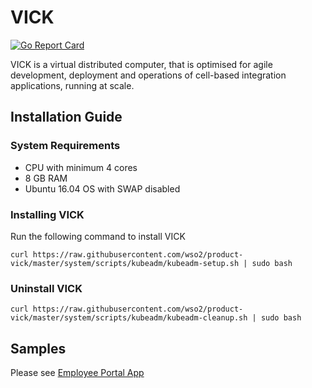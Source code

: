 # VICK

[![Go Report Card](https://goreportcard.com/badge/github.com/wso2/product-vick)](https://goreportcard.com/report/github.com/wso2/product-vick)

VICK is a virtual distributed computer, that is optimised for agile development, deployment and operations of cell-based integration applications, running at scale.

## Installation Guide

### System Requirements

* CPU with minimum 4  cores
* 8 GB RAM
* Ubuntu 16.04 OS with SWAP disabled

### Installing VICK
Run the following command to install VICK
    
    curl https://raw.githubusercontent.com/wso2/product-vick/master/system/scripts/kubeadm/kubeadm-setup.sh | sudo bash
    
### Uninstall VICK

    curl https://raw.githubusercontent.com/wso2/product-vick/master/system/scripts/kubeadm/kubeadm-cleanup.sh | sudo bash

## Samples

Please see [Employee Portal App](./samples/employee-portal)

<!--
existing cluster installation
* Kubernetes v1.11.3 cluster with Istio 1.0.2 installed.
-->
